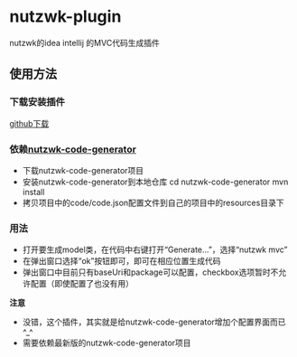 # nutzwk-plugin

nutzwk的idea intellij 的MVC代码生成插件

## 使用方法

### 下载安装插件

[github下载](nutzwk-plugin.jar)

### 依赖[nutzwk-code-generator](https://github.com/enilu/nutzwk-code-generator)

- 下载nutzwk-code-generator项目
- 安装nutzwk-code-generator到本地仓库
        cd nutzwk-code-generator
        mvn install
- 拷贝项目中的code/code.json配置文件到自己的项目中的resources目录下

### 用法

- 打开要生成model类，在代码中右键打开“Generate...”，选择“nutzwk mvc”
- 在弹出窗口选择“ok”按钮即可，即可在相应位置生成代码
- 弹出窗口中目前只有baseUri和package可以配置，checkbox选项暂时不允许配置（即使配置了也没有用）


**注意**

- 没错，这个插件，其实就是给nutzwk-code-generator增加个配置界面而已^_^
- 需要依赖最新版的nutzwk-code-generator项目
